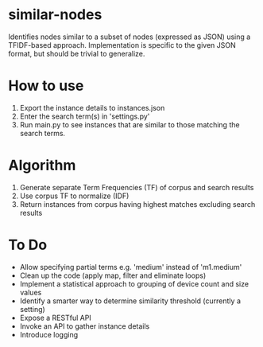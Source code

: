 similar-nodes
=============

Identifies nodes similar to a subset of nodes (expressed as JSON) using a TFIDF-based approach. Implementation is specific to the given JSON format, but should be trivial to generalize.


How to use
==========
1. Export the instance details to instances.json
2. Enter the search term(s) in 'settings.py'
3. Run main.py to see instances that are similar to those matching the search terms.


Algorithm
=========

1. Generate separate Term Frequencies (TF) of corpus and search results
2. Use corpus TF to normalize (IDF)
3. Return instances from corpus having highest matches excluding search results


To Do
=====

- Allow specifying partial terms e.g. 'medium' instead of 'm1.medium'
- Clean up the code (apply map, filter and eliminate loops)
- Implement a statistical approach to grouping of device count and size values
- Identify a smarter way to determine similarity threshold (currently a setting)
- Expose a RESTful API
- Invoke an API to gather instance details
- Introduce logging